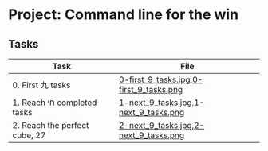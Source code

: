 # Project: Command line for the win

## Tasks

| Task | File |
| ---- | ---- |
| 0. First 九 tasks | [0-first_9_tasks.jpg,0-first_9_tasks.png](./0-first_9_tasks.jpg) |
| 1. Reach חי completed tasks | [1-next_9_tasks.jpg,1-next_9_tasks.png](./1-next_9_tasks.jpg) |
| 2. Reach the perfect cube, 27 | [2-next_9_tasks.jpg,2-next_9_tasks.png](./2-next_9_tasks.jpg) |

##
